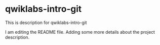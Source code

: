 # qwiklabs-intro-git
This is description for qwiklabs-intro-git

I am editing the README file. Adding some more details about the project description.
